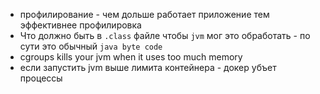 - профилирование - чем дольше работает приложение тем эффективнее профилировка
- Что должно быть в `.class` файле чтобы `jvm` мог это обработать - по сути это обычный `java byte code`
- cgroups kills your jvm when it uses too much memory
- если запустить jvm выше лимита контейнера - докер убъет процессы
